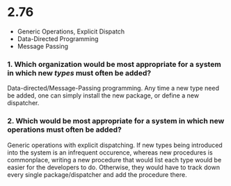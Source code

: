 # 2.76

- Generic Operations, Explicit Dispatch
- Data-Directed Programming
- Message Passing

### 1. Which organization would be most appropriate for a system in which new _types_ must often be added? 

Data-directed/Message-Passing programming. Any time a new type need be added, one can simply install the new package, or define a new dispatcher.

### 2. Which would be most appropriate for a system in which new operations must often be added?

Generic operations with explicit dispatching. If new types being introduced into the system is an infrequent occurence, whereas new procedures is commonplace, writing a new procedure that would list each type would be easier for the developers to do. Otherwise, they would have to track down every single package/dispatcher and add the procedure there.

